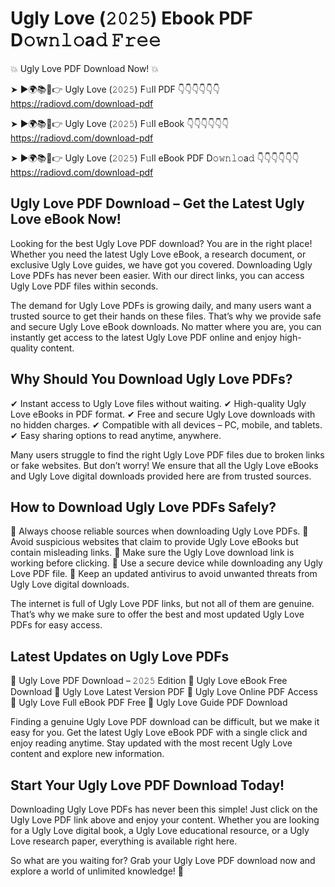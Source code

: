 # Ugly Love (𝟸𝟶𝟸𝟻) Ebook PDF D𝚘𝚠𝚗𝚕𝚘a𝚍 𝙵𝚛𝚎𝚎

💥 Ugly Love PDF Download Now! 💥

➤ ►🌍📚📱👉 Ugly Love (𝟸𝟶𝟸𝟻) F𝚞ll PDF 👇👇👇👇👇👇
https://radiovd.com/download-pdf

➤ ►🌍📚📱👉 Ugly Love (𝟸𝟶𝟸𝟻) F𝚞ll eBook 👇👇👇👇👇👇
https://radiovd.com/download-pdf

➤ ►🌍📚📱👉 Ugly Love (𝟸𝟶𝟸𝟻) F𝚞ll eBook PDF D𝚘𝚠𝚗𝚕𝚘a𝚍 👇👇👇👇👇👇
https://radiovd.com/download-pdf

## Ugly Love PDF Download – Get the Latest Ugly Love eBook Now!

Looking for the best Ugly Love PDF download? You are in the right place! Whether you need the latest Ugly Love eBook, a research document, or exclusive Ugly Love guides, we have got you covered. Downloading Ugly Love PDFs has never been easier. With our direct links, you can access Ugly Love PDF files within seconds.

The demand for Ugly Love PDFs is growing daily, and many users want a trusted source to get their hands on these files. That’s why we provide safe and secure Ugly Love eBook downloads. No matter where you are, you can instantly get access to the latest Ugly Love PDF online and enjoy high-quality content.

## Why Should You Download Ugly Love PDFs?

✔ Instant access to Ugly Love files without waiting.
✔ High-quality Ugly Love eBooks in PDF format.
✔ Free and secure Ugly Love downloads with no hidden charges.
✔ Compatible with all devices – PC, mobile, and tablets.
✔ Easy sharing options to read anytime, anywhere.

Many users struggle to find the right Ugly Love PDF files due to broken links or fake websites. But don’t worry! We ensure that all the Ugly Love eBooks and Ugly Love digital downloads provided here are from trusted sources.

## How to Download Ugly Love PDFs Safely?

📌 Always choose reliable sources when downloading Ugly Love PDFs.
📌 Avoid suspicious websites that claim to provide Ugly Love eBooks but contain misleading links.
📌 Make sure the Ugly Love download link is working before clicking.
📌 Use a secure device while downloading any Ugly Love PDF file.
📌 Keep an updated antivirus to avoid unwanted threats from Ugly Love digital downloads.

The internet is full of Ugly Love PDF links, but not all of them are genuine. That’s why we make sure to offer the best and most updated Ugly Love PDFs for easy access.

## Latest Updates on Ugly Love PDFs

🔹 Ugly Love PDF Download – 𝟸𝟶𝟸𝟻 Edition
🔹 Ugly Love eBook Free Download
🔹 Ugly Love Latest Version PDF
🔹 Ugly Love Online PDF Access
🔹 Ugly Love Full eBook PDF Free
🔹 Ugly Love Guide PDF Download

Finding a genuine Ugly Love PDF download can be difficult, but we make it easy for you. Get the latest Ugly Love eBook PDF with a single click and enjoy reading anytime. Stay updated with the most recent Ugly Love content and explore new information.

## Start Your Ugly Love PDF Download Today!

Downloading Ugly Love PDFs has never been this simple! Just click on the Ugly Love PDF link above and enjoy your content. Whether you are looking for a Ugly Love digital book, a Ugly Love educational resource, or a Ugly Love research paper, everything is available right here.

So what are you waiting for? Grab your Ugly Love PDF download now and explore a world of unlimited knowledge! 🚀
